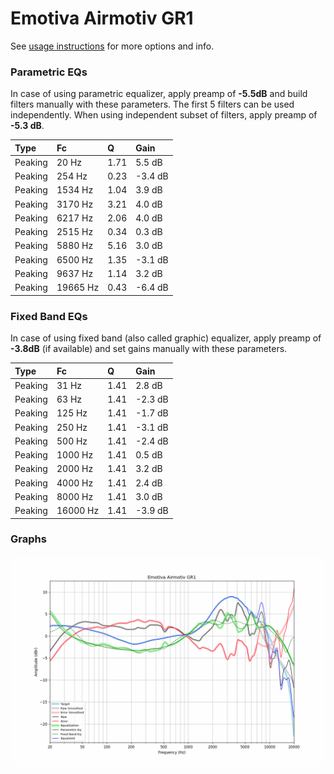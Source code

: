 # Emotiva Airmotiv GR1
See [usage instructions](https://github.com/jaakkopasanen/AutoEq#usage) for more options and info.

### Parametric EQs
In case of using parametric equalizer, apply preamp of **-5.5dB** and build filters manually
with these parameters. The first 5 filters can be used independently.
When using independent subset of filters, apply preamp of **-5.3 dB**.

| Type    | Fc       |    Q | Gain    |
|:--------|:---------|:-----|:--------|
| Peaking | 20 Hz    | 1.71 | 5.5 dB  |
| Peaking | 254 Hz   | 0.23 | -3.4 dB |
| Peaking | 1534 Hz  | 1.04 | 3.9 dB  |
| Peaking | 3170 Hz  | 3.21 | 4.0 dB  |
| Peaking | 6217 Hz  | 2.06 | 4.0 dB  |
| Peaking | 2515 Hz  | 0.34 | 0.3 dB  |
| Peaking | 5880 Hz  | 5.16 | 3.0 dB  |
| Peaking | 6500 Hz  | 1.35 | -3.1 dB |
| Peaking | 9637 Hz  | 1.14 | 3.2 dB  |
| Peaking | 19665 Hz | 0.43 | -6.4 dB |

### Fixed Band EQs
In case of using fixed band (also called graphic) equalizer, apply preamp of **-3.8dB**
(if available) and set gains manually with these parameters.

| Type    | Fc       |    Q | Gain    |
|:--------|:---------|:-----|:--------|
| Peaking | 31 Hz    | 1.41 | 2.8 dB  |
| Peaking | 63 Hz    | 1.41 | -2.3 dB |
| Peaking | 125 Hz   | 1.41 | -1.7 dB |
| Peaking | 250 Hz   | 1.41 | -3.1 dB |
| Peaking | 500 Hz   | 1.41 | -2.4 dB |
| Peaking | 1000 Hz  | 1.41 | 0.5 dB  |
| Peaking | 2000 Hz  | 1.41 | 3.2 dB  |
| Peaking | 4000 Hz  | 1.41 | 2.4 dB  |
| Peaking | 8000 Hz  | 1.41 | 3.0 dB  |
| Peaking | 16000 Hz | 1.41 | -3.9 dB |

### Graphs
![](./Emotiva%20Airmotiv%20GR1.png)